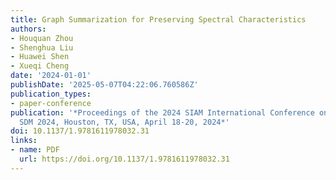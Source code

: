```yaml
---
title: Graph Summarization for Preserving Spectral Characteristics
authors:
- Houquan Zhou
- Shenghua Liu
- Huawei Shen
- Xueqi Cheng
date: '2024-01-01'
publishDate: '2025-05-07T04:22:06.760586Z'
publication_types:
- paper-conference
publication: '*Proceedings of the 2024 SIAM International Conference on Data Mining,
  SDM 2024, Houston, TX, USA, April 18-20, 2024*'
doi: 10.1137/1.9781611978032.31
links:
- name: PDF
  url: https://doi.org/10.1137/1.9781611978032.31
---
```

